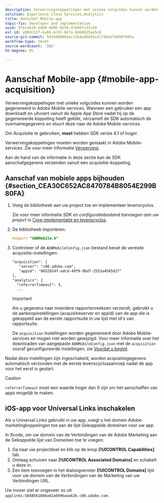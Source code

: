 ```yaml
---
description: Verwervingskoppelingen met unieke volgcodes kunnen worden gegenereerd in Adobe Mobile-services. Wanneer een gebruiker een app downloadt en uitvoert vanuit de Apple App Store nadat hij op de gegenereerde koppeling heeft geklikt, verzamelt de SDK automatisch de overnamegegevens en stuurt deze naar de Adobe Mobile-services.
solution: Experience Cloud Services,Analytics
title: Aanschaf Mobile-app
topic-fix: Developer and implementation
uuid: 5fece619-e4b8-4d06-9250-dcb66fa32ce0
exl-id: a90dcb2f-babb-4c97-b67a-8468925ee5c8
source-git-commit: 5434d8809aac11b4ad6dd1a3c74dae7dd98f095a
workflow-type: tm+mt
source-wordcount: '362'
ht-degree: 0%

---
```


# Aanschaf Mobile-app {#mobile-app-acquisition}

Verwervingskoppelingen met unieke volgcodes kunnen worden gegenereerd in Adobe Mobile-services. Wanneer een gebruiker een app downloadt en uitvoert vanuit de Apple App Store nadat hij op de gegenereerde koppeling heeft geklikt, verzamelt de SDK automatisch de overnamegegevens en stuurt deze naar de Adobe Mobile-services.

Om Acquisitie te gebruiken, **moet** hebben SDK versie 4.1 of hoger.

Verwervingskoppelingen moeten worden gemaakt in Adobe Mobile-services. Zie voor meer informatie [Verwerving](/help/using/acquisition-main/acquisition-main.md).

Aan de hand van de informatie in deze sectie kan de SDK aanschafgegevens verzenden vanuit een acquisitie-koppeling.

## Aanschaf van mobiele apps bijhouden {#section_CEA30C652AC8470784B8054E299B80FA}

1. Voeg de bibliotheek aan uw project toe en implementeer levenscyclus.

   Zie voor meer informatie *SDK en configuratiebestand toevoegen aan uw project* in [Core-implementatie en levenscyclus](/help/ios/getting-started/dev-qs.md).
1. De bibliotheek importeren:

   ```objective-c
   #import "ADBMobile.h"
   ```

1. Controleer of de `ADBMobileConfig.json` bestand bevat de vereiste acquisitie-instellingen:

   ```xml
   "acquisition": { 
      "server": "c00.adobe.com", 
      "appid": "0652024f-adcd-49f9-9bd7-2552a4565d2f" 
   }, 
   "analytics": { 
     "referrerTimeout": 5, 
     ...
   ```

   >[!IMPORTANT]
   >
   >Als u gegevens naar meerdere rapportenreeksen verzendt, gebruikt u de aankoopinstellingen (acquisitieserver en appid) van de app die is gekoppeld aan de eerste rapportsuite in uw lijst met id&#39;s van rapportsuite.

   De `acquisition` instellingen worden gegenereerd door Adobe Mobile-services en mogen niet worden gewijzigd. Voor meer informatie over het downloaden van aangepaste `ADBMobileConfig.json` met de `acquisition` vooraf geconfigureerde instellingen, zie [Voordat u begint](/help/ios/getting-started/requirements.md).

Nadat deze instellingen zijn ingeschakeld, worden acquisitiegegevens automatisch verzonden met de eerste levenscyclusaanroep nadat de app voor het eerst is gestart.

>[!CAUTION]
>
>`referrerTimeout` moet een waarde hoger dan 0 zijn om het aanschaffen van apps mogelijk te maken.

## iOS-app voor Universal Links inschakelen

Als u Universal Links gebruikt in uw app, voegt u het domein Adobe-marketingkoppelingen toe aan de lijst Gekoppelde domeinen voor uw app.

In Xcode, om uw domein van de Verbindingen van de Adobe Marketing aan de Gekoppelde lijst van Domeinen toe te voegen:

1. Ga naar uw projectdoel en klik op de knop **[!UICONTROL Capabilities]** tab.
2. Omlaag schuiven naar **[!UICONTROL Associated Domains]** en schakelt u deze in.
3. Een item toevoegen in het dialoogvenster **[!UICONTROL Domains]** lijst voor uw domein van de Verbindingen van de Marketing van uw Verbindingen URL.

Uw invoer ziet er ongeveer zo uit  `applinks:5848561889a02a6996aea62b.c00.adobe.com`.

